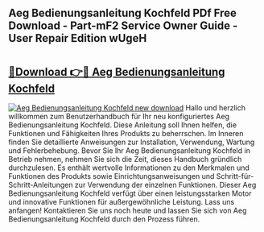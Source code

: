 ## Aeg Bedienungsanleitung Kochfeld PDf Free Download - Part-mF2 Service Owner Guide - User Repair Edition wUgeH

# <h2><a href="http://df2rj5.blite.top/?on=Aeg+Bedienungsanleitung+Kochfeld">🔗Download 👉🔴 Aeg Bedienungsanleitung Kochfeld</a></h2>

[![Aeg Bedienungsanleitung Kochfeld new download](https://i.imgur.com/lujVjoI.png)](http://df2rj5.blite.top/?on=Aeg+Bedienungsanleitung+Kochfeld)
Hallo und herzlich willkommen zum Benutzerhandbuch für Ihr neu konfiguriertes Aeg Bedienungsanleitung Kochfeld. Diese Anleitung soll Ihnen helfen, die Funktionen und Fähigkeiten Ihres Produkts zu beherrschen. Im Inneren finden Sie detaillierte Anweisungen zur Installation, Verwendung, Wartung und Fehlerbehebung. Bevor Sie Ihr Aeg Bedienungsanleitung Kochfeld in Betrieb nehmen, nehmen Sie sich die Zeit, dieses Handbuch gründlich durchzulesen. Es enthält wertvolle Informationen zu den Merkmalen und Funktionen des Produkts sowie Einrichtungsanweisungen und Schritt-für-Schritt-Anleitungen zur Verwendung der einzelnen Funktionen. Dieser Aeg Bedienungsanleitung Kochfeld verfügt über einen leistungsstarken Motor und innovative Funktionen für außergewöhnliche Leistung. Lass uns anfangen! Kontaktieren Sie uns noch heute und lassen Sie sich von Aeg Bedienungsanleitung Kochfeld durch den Prozess führen.
